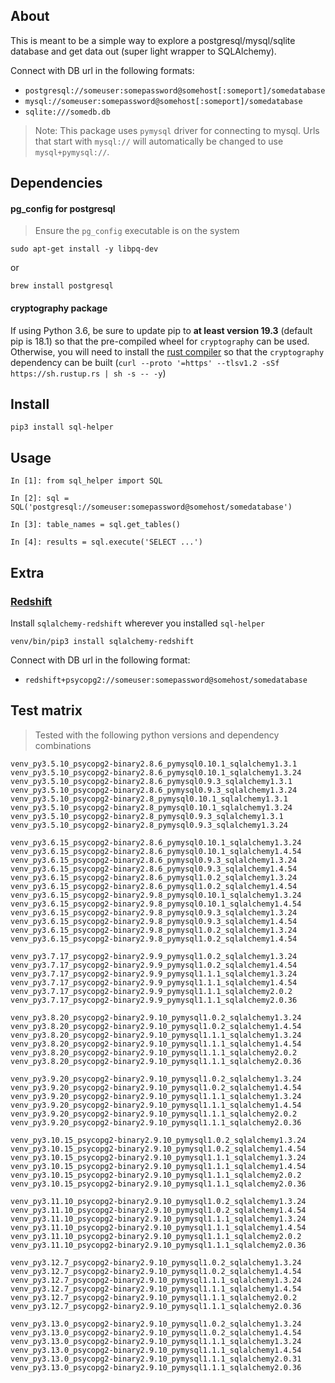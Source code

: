 ## About

This is meant to be a simple way to explore a postgresql/mysql/sqlite database
and get data out (super light wrapper to SQLAlchemy).

Connect with DB url in the following formats:

- `postgresql://someuser:somepassword@somehost[:someport]/somedatabase`
- `mysql://someuser:somepassword@somehost[:someport]/somedatabase`
- `sqlite:///somedb.db`

> Note: This package uses `pymysql` driver for connecting to mysql. Urls that
> start with `mysql://` will automatically be changed to use `mysql+pymysql://`.

## Dependencies

#### pg_config for postgresql

> Ensure the `pg_config` executable is on the system

```
sudo apt-get install -y libpq-dev
```

or

```
brew install postgresql
```

#### cryptography package

If using Python 3.6, be sure to update pip to **at least version 19.3** (default pip
is 18.1) so that the pre-compiled wheel for `cryptography` can be used.
Otherwise, you will need to install the [rust compiler](https://www.rust-lang.org)
so that the `cryptography` dependency can be built
(`curl --proto '=https' --tlsv1.2 -sSf https://sh.rustup.rs | sh -s -- -y`)

## Install

```
pip3 install sql-helper
```

## Usage

```
In [1]: from sql_helper import SQL

In [2]: sql = SQL('postgresql://someuser:somepassword@somehost/somedatabase')

In [3]: table_names = sql.get_tables()

In [4]: results = sql.execute('SELECT ...')
```

## Extra

### [Redshift](https://aws.amazon.com/redshift/)

Install `sqlalchemy-redshift` wherever you installed `sql-helper`

```
venv/bin/pip3 install sqlalchemy-redshift
```

Connect with DB url in the following format:

- `redshift+psycopg2://someuser:somepassword@somehost/somedatabase`

## Test matrix

> Tested with the following python versions and dependency combinations

```
venv_py3.5.10_psycopg2-binary2.8.6_pymysql0.10.1_sqlalchemy1.3.1
venv_py3.5.10_psycopg2-binary2.8.6_pymysql0.10.1_sqlalchemy1.3.24
venv_py3.5.10_psycopg2-binary2.8.6_pymysql0.9.3_sqlalchemy1.3.1
venv_py3.5.10_psycopg2-binary2.8.6_pymysql0.9.3_sqlalchemy1.3.24
venv_py3.5.10_psycopg2-binary2.8_pymysql0.10.1_sqlalchemy1.3.1
venv_py3.5.10_psycopg2-binary2.8_pymysql0.10.1_sqlalchemy1.3.24
venv_py3.5.10_psycopg2-binary2.8_pymysql0.9.3_sqlalchemy1.3.1
venv_py3.5.10_psycopg2-binary2.8_pymysql0.9.3_sqlalchemy1.3.24

venv_py3.6.15_psycopg2-binary2.8.6_pymysql0.10.1_sqlalchemy1.3.24
venv_py3.6.15_psycopg2-binary2.8.6_pymysql0.10.1_sqlalchemy1.4.54
venv_py3.6.15_psycopg2-binary2.8.6_pymysql0.9.3_sqlalchemy1.3.24
venv_py3.6.15_psycopg2-binary2.8.6_pymysql0.9.3_sqlalchemy1.4.54
venv_py3.6.15_psycopg2-binary2.8.6_pymysql1.0.2_sqlalchemy1.3.24
venv_py3.6.15_psycopg2-binary2.8.6_pymysql1.0.2_sqlalchemy1.4.54
venv_py3.6.15_psycopg2-binary2.9.8_pymysql0.10.1_sqlalchemy1.3.24
venv_py3.6.15_psycopg2-binary2.9.8_pymysql0.10.1_sqlalchemy1.4.54
venv_py3.6.15_psycopg2-binary2.9.8_pymysql0.9.3_sqlalchemy1.3.24
venv_py3.6.15_psycopg2-binary2.9.8_pymysql0.9.3_sqlalchemy1.4.54
venv_py3.6.15_psycopg2-binary2.9.8_pymysql1.0.2_sqlalchemy1.3.24
venv_py3.6.15_psycopg2-binary2.9.8_pymysql1.0.2_sqlalchemy1.4.54

venv_py3.7.17_psycopg2-binary2.9.9_pymysql1.0.2_sqlalchemy1.3.24
venv_py3.7.17_psycopg2-binary2.9.9_pymysql1.0.2_sqlalchemy1.4.54
venv_py3.7.17_psycopg2-binary2.9.9_pymysql1.1.1_sqlalchemy1.3.24
venv_py3.7.17_psycopg2-binary2.9.9_pymysql1.1.1_sqlalchemy1.4.54
venv_py3.7.17_psycopg2-binary2.9.9_pymysql1.1.1_sqlalchemy2.0.2
venv_py3.7.17_psycopg2-binary2.9.9_pymysql1.1.1_sqlalchemy2.0.36

venv_py3.8.20_psycopg2-binary2.9.10_pymysql1.0.2_sqlalchemy1.3.24
venv_py3.8.20_psycopg2-binary2.9.10_pymysql1.0.2_sqlalchemy1.4.54
venv_py3.8.20_psycopg2-binary2.9.10_pymysql1.1.1_sqlalchemy1.3.24
venv_py3.8.20_psycopg2-binary2.9.10_pymysql1.1.1_sqlalchemy1.4.54
venv_py3.8.20_psycopg2-binary2.9.10_pymysql1.1.1_sqlalchemy2.0.2
venv_py3.8.20_psycopg2-binary2.9.10_pymysql1.1.1_sqlalchemy2.0.36

venv_py3.9.20_psycopg2-binary2.9.10_pymysql1.0.2_sqlalchemy1.3.24
venv_py3.9.20_psycopg2-binary2.9.10_pymysql1.0.2_sqlalchemy1.4.54
venv_py3.9.20_psycopg2-binary2.9.10_pymysql1.1.1_sqlalchemy1.3.24
venv_py3.9.20_psycopg2-binary2.9.10_pymysql1.1.1_sqlalchemy1.4.54
venv_py3.9.20_psycopg2-binary2.9.10_pymysql1.1.1_sqlalchemy2.0.2
venv_py3.9.20_psycopg2-binary2.9.10_pymysql1.1.1_sqlalchemy2.0.36

venv_py3.10.15_psycopg2-binary2.9.10_pymysql1.0.2_sqlalchemy1.3.24
venv_py3.10.15_psycopg2-binary2.9.10_pymysql1.0.2_sqlalchemy1.4.54
venv_py3.10.15_psycopg2-binary2.9.10_pymysql1.1.1_sqlalchemy1.3.24
venv_py3.10.15_psycopg2-binary2.9.10_pymysql1.1.1_sqlalchemy1.4.54
venv_py3.10.15_psycopg2-binary2.9.10_pymysql1.1.1_sqlalchemy2.0.2
venv_py3.10.15_psycopg2-binary2.9.10_pymysql1.1.1_sqlalchemy2.0.36

venv_py3.11.10_psycopg2-binary2.9.10_pymysql1.0.2_sqlalchemy1.3.24
venv_py3.11.10_psycopg2-binary2.9.10_pymysql1.0.2_sqlalchemy1.4.54
venv_py3.11.10_psycopg2-binary2.9.10_pymysql1.1.1_sqlalchemy1.3.24
venv_py3.11.10_psycopg2-binary2.9.10_pymysql1.1.1_sqlalchemy1.4.54
venv_py3.11.10_psycopg2-binary2.9.10_pymysql1.1.1_sqlalchemy2.0.2
venv_py3.11.10_psycopg2-binary2.9.10_pymysql1.1.1_sqlalchemy2.0.36

venv_py3.12.7_psycopg2-binary2.9.10_pymysql1.0.2_sqlalchemy1.3.24
venv_py3.12.7_psycopg2-binary2.9.10_pymysql1.0.2_sqlalchemy1.4.54
venv_py3.12.7_psycopg2-binary2.9.10_pymysql1.1.1_sqlalchemy1.3.24
venv_py3.12.7_psycopg2-binary2.9.10_pymysql1.1.1_sqlalchemy1.4.54
venv_py3.12.7_psycopg2-binary2.9.10_pymysql1.1.1_sqlalchemy2.0.2
venv_py3.12.7_psycopg2-binary2.9.10_pymysql1.1.1_sqlalchemy2.0.36

venv_py3.13.0_psycopg2-binary2.9.10_pymysql1.0.2_sqlalchemy1.3.24
venv_py3.13.0_psycopg2-binary2.9.10_pymysql1.0.2_sqlalchemy1.4.54
venv_py3.13.0_psycopg2-binary2.9.10_pymysql1.1.1_sqlalchemy1.3.24
venv_py3.13.0_psycopg2-binary2.9.10_pymysql1.1.1_sqlalchemy1.4.54
venv_py3.13.0_psycopg2-binary2.9.10_pymysql1.1.1_sqlalchemy2.0.31
venv_py3.13.0_psycopg2-binary2.9.10_pymysql1.1.1_sqlalchemy2.0.36
```
